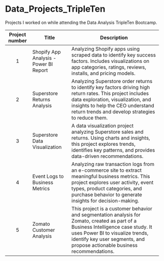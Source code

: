 # Data_Projects_TripleTen
Projects I worked on while attending the Data Analysis TripleTen Bootcamp.


| Project number | Title | Description |
| :-----------: | ----------- |----------- |
| 1 | Shopify App Analysis - Power BI Report| Analyzing Shopify apps using scraped data to identify key success factors. Includes visualizations on app categories, ratings, reviews, installs, and pricing models.|
| 2 | Superstore Returns Analysis| Analyzing Superstore order returns to identify key factors driving high return rates. This project includes data exploration, visualization, and insights to help the CEO understand return trends and develop strategies to reduce them. |
| 3 | Superstore Data Visualization | A data visualization project analyzing Superstore sales and returns. Using charts and insights, this project explores trends, identifies key patterns, and provides data-driven recommendations. |
| 4 | Event Logs to Business Metrics | Analyzing raw transaction logs from an e-commerce site to extract meaningful business metrics. This project explores user activity, event types, product categories, and purchase behavior to generate insights for decision-making. |
| 5 | Zomato Customer Analysis | This project is a customer behavior and segmentation analysis for Zomato, created as part of a Business Intelligence case study. It uses Power BI to visualize trends, identify key user segments, and propose actionable business recommendations.|
